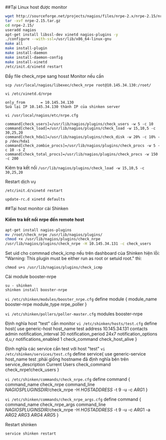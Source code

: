 ##Tại Linux host được monitor

```sh
wget http://sourceforge.net/projects/nagios/files/nrpe-2.x/nrpe-2.15/nrpe-2.15.tar.gz
tar -xvf nrpe-2.15.tar.gz
cd nrpe-2.15/
useradd nagios
apt-get install libssl-dev xinetd nagios-plugins -y
./configure --with-ssl=/usr/lib/x86_64-linux-gnu
make all
make install-plugin
make install-daemon
make install-daemon-config
make install-xinetd
/etc/init.d/xinetd restart
```

Đẩy file check_nrpe sang hosst Monitor nếu cần

`scp /usr/local/nagios/libexec/check_nrpe root@10.145.34.130:/root/`

`vi /etc/xinetd.d/nrpe`

    only_from       = 10.145.34.130
    Sửa lại IP 10.145.34.130 thành IP của shinken server

`vi /usr/local/nagios/etc/nrpe.cfg`

    command[check_users]=/usr/lib/nagios/plugins/check_users -w 5 -c 10
    command[check_load]=/usr/lib/nagios/plugins/check_load -w 15,10,5 -c 30,25,20
    command[check_hda1]=/usr/lib/nagios/plugins/check_disk -w 20% -c 10% -p /dev/hda1
    command[check_zombie_procs]=/usr/lib/nagios/plugins/check_procs -w 5 -c 10 -s Z
    command[check_total_procs]=/usr/lib/nagios/plugins/check_procs -w 150 -c 200

Kiêm tra kết nối `/usr/lib/nagios/plugins/check_load -w 15,10,5 -c 30,25,20`

Restart dịch vụ
```
/etc/init.d/xinetd restart

update-rc.d xinetd defaults
```

##Tại host monitor cài Shinken


#### Kiểm tra kết nối nrpe đến remote host

```sh
apt-get install nagios-plugins
mv /root/check_nrpe /usr/lib/nagios/plugins/
chmod +x /usr/lib/nagios/plugins/check_nrpe
/usr/lib/nagios/plugins/check_nrpe -H 10.145.34.131 -c check_users
```

Set uid cho commnad check_icmp nếu trên dashboard của Shinken hiện lỗi: "Warning: This plugin must be either run as root or setuid root." thì:

`chmod u+s /usr/lib/nagios/plugins/check_icmp`

Cài module booster-nrpe

```
su - shinken
shinken install booster-nrpe
```

`vi /etc/shinken/modules/booster_nrpe.cfg`
	define module {
    module_name     booster-nrpe
    module_type     nrpe_poller
	}

`vi /etc/shinken/pollers/poller-master.cfg`
	modules     booster-nrpe

Định nghĩa host "test" cần monitor
`vi /etc/shinken/hosts/test.cfg`
	define host{
    use                     generic-host
    host_name               test
    address                 10.145.34.131
    contacts                admin
    notification_interval          30
    notification_period            24x7
    notification_options           d,u,r
    notifications_enabled           1
    check_command       check_host_alive
    }

Định nghĩa các service cần test với host "test"
`vi /etc/shinken/services/test.cfg`
	define service{
    use             generic-service
    host_name       test    ;phải giống hostname đã định nghĩa bên trên
    service_description     Current Users
    check_command   check_nrpe!check_users
    }

`vi /etc/shinken/commands/check_nrpe.cfg`
	define command {
    command_name    check_nrpe
    command_line    $NAGIOSPLUGINSDIR$/check_nrpe -H $HOSTADDRESS$ -t 9 -u -c $ARG1$
	}
	
`vi /etc/shinken/commands/check_nrpe_args.cfg`
    define command {
    command_name    check_nrpe_args
    command_line    $NAGIOSPLUGINSDIR$/check_nrpe -H $HOSTADDRESS$ -t 9 -u -c $ARG1$ -a $ARG2$ $ARG3$ $ARG4$ $ARG5$
	}

Restart shinken

`service shinken restart`